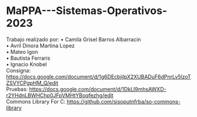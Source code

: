 # MaPPA---Sistemas-Operativos-2023

Trabajo realizado por: 
• Camila Grisel Barros Albarracin  
• Avril Dinora Martina Lopez  
• Mateo Igon  
• Bautista Ferraris  
• Ignacio Knobel  
Consigna: https://docs.google.com/document/d/1g6DEcbjilpX2XUBADuF6dPnrLv5lzoTZSVYCPgpHM_Q/edit  
Pruebas: https://docs.google.com/document/d/1DkLI9mhsAWXD-r2YHdnLBWHChp0JFpVMHtYBoqfezhg/edit  
Commons Library For C: https://github.com/sisoputnfrba/so-commons-library  
